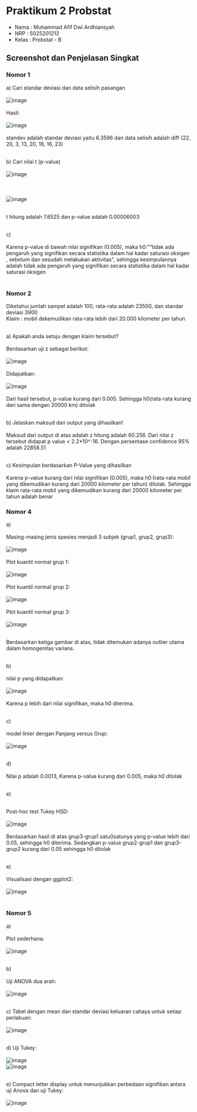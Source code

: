 # Praktikum 2 Probstat

- Nama : Muhammad Afif Dwi Ardhiansyah
- NRP : 5025201212
- Kelas : Probstat - B

## Screenshot dan Penjelasan Singkat

### Nomor 1
a) Cari standar deviasi dan data selisih pasangan <br><br>
![image](https://user-images.githubusercontent.com/87472849/170867553-b2cd1c27-7360-4cd2-87d3-b321e8bce067.png)<br><br>
Hasil:<br><br>
![image](https://user-images.githubusercontent.com/87472849/170867577-d005ceef-4259-42ec-be4d-0aa01a2ac24a.png)<br><br>
standev adalah standar deviasi yaitu 6.3596 dan data selisih adalah diff {22, 20, 3, 13, 20, 18, 16, 23}<br><br>

b) Cari nilai t (p-value)<br><br>
![image](https://user-images.githubusercontent.com/87472849/170868112-26dbef46-974b-40a3-830e-b978bb4ba6ce.png)<br><br><br><br>
![image](https://user-images.githubusercontent.com/87472849/170868125-a8830abb-ba76-4683-8779-3ef889dbce43.png)<br><br>

t hitung adalah 7.6525 dan p-value adalah 0.00006003<br><br>

c) <br><br>
Karena p-value di bawah nilai signifikan (0.005), maka h0:"“tidak ada pengaruh yang signifikan secara statistika dalam hal kadar saturasi oksigen , sebelum dan sesudah melakukan aktivitas", sehingga kesimpulannya adalah tidak ada pengaruh yang signifikan secara statistika dalam hal kadar saturasi oksigen<br><br>

### Nomor 2

Diketahui jumlah sampel adalah 100, rata-rata adalah 23500, dan standar deviasi 3900<br>
Klaim : mobil dekemudikan rata-rata lebih dari 20.000 kilometer per tahun<br><br>

a) Apakah anda setuju dengan klaim tersebut?<br><br>
Berdasarkan uji z sebagai berikut:<br><br>
![image](https://user-images.githubusercontent.com/87472849/170869142-f362ac87-50e3-4552-80e5-1f84d86d36ea.png)<br><br>
Didapatkan:<br><br>
![image](https://user-images.githubusercontent.com/87472849/170869181-6a566f8e-202c-4014-a076-99c7a598852e.png)<br><br>
Dari hasil tersebut, p-value kurang dari 0.005. Sehingga h0(rata-rata kurang dari sama dengan 20000 km) ditolak<br><br>

b) Jelaskan maksud dari output yang dihasilkan!<br><br>
Maksud dari output di atas adalah z hitung adalah 60.256. Dari nilai z tersebut didapat p value < 2.2*10^-16. Dengan persentase confidence 95% adalah 22858.51<br><br>

c) Kesimpulan berdasarkan P-Value yang dihasilkan<br><br>
Karena p-value kurang dari nilai signifikan (0.005), maka h0:(rata-rata mobil yang dikemudikan kurang dari 20000 kilometer per tahun) ditolak. Sehingga klaim rata-rata mobil yang dikemudikan kurang dari 20000 kilometer per tahun adalah benar

### Nomor 4

a) <br><br>
Masing-masing jenis spesies menjadi 3 subjek (grup1, grup2, grup3): <br><br>
![image](https://user-images.githubusercontent.com/87472849/170872938-197f3774-aedf-44ca-8405-3e06825a6856.png)<br><br>
Plot kuantil normal grup 1:<br><br>
![image](https://user-images.githubusercontent.com/87472849/170871563-317a3a6f-8fa5-4717-84f0-de90886bdc63.png)<br><br>
Plot kuantil normal grup 2:<br><br>
![image](https://user-images.githubusercontent.com/87472849/170871593-ccb60044-f25e-4e43-9160-57fa5baeb153.png)<br><br>
Plot kuantil normal grup 3:<br><br>
![image](https://user-images.githubusercontent.com/87472849/170871610-ca0f5650-837c-4511-841b-2ef15d1836f2.png)<br><br>

Berdasarkan ketiga gambar di atas, tidak ditemukan adanya outlier utama dalam homogenitas varians.<br><br>

b) <br><br>
nilai p yang didapatkan:<br><br>
![image](https://user-images.githubusercontent.com/87472849/170870883-e6e0f287-5ffd-42bd-9ce0-fb0a284bcdcb.png)<br><br>
Karena p lebih dari nilai signifikan, maka h0 diterima.<br><br>

c) <br><br>
model linier dengan Panjang versus Grup:<br><br>
![image](https://user-images.githubusercontent.com/87472849/170871872-defafb8c-91ac-44d4-b101-d91a3907ee7f.png)<br><br>

d) <br><br>
Nilai p adalah 0.0013, Karena p-value kurang dari 0.005, maka h0 ditolak<br><br>

e)<br><br>

Post-hoc test Tukey HSD:<br><br>
![image](https://user-images.githubusercontent.com/87472849/170872692-04035a02-72ab-4f59-bbbe-120a7a907542.png)<br><br>
Berdasarkan hasil di atas grup3-grup1 satu0satunya yang p-value lebih dari 0.05, sehingga h0 diterima. Sedangkan p-value grup2-grup1 dan grup3-grup2 kurang dari 0.05 sehingga h0 ditolak<br><br>

e)<br><br>
Visualisasi dengan ggplot2:<br><br>
![image](https://user-images.githubusercontent.com/87472849/170872767-d4ed47a3-ce89-40ce-9360-3436f0d2e7aa.png)<br><br>

### Nomor 5

a)<br><br>
Plot sederhana:<br><br>
![image](https://user-images.githubusercontent.com/87472849/170873261-9ebff734-9d6e-4485-b79a-f868255dd021.png)<br><br>

b) <br><br>
Uji ANOVA dua arah:<br><br>
![image](https://user-images.githubusercontent.com/87472849/170873580-cb71bfc0-5df2-4687-a5d6-57f0ffb1b4f4.png)<br><br>

c) Tabel dengan mean dan standar deviasi keluaran cahaya untuk setiap perlakuan:<br><br>
![image](https://user-images.githubusercontent.com/87472849/170873659-1bd94b67-04d0-4a32-b5b0-7bdca598e6eb.png)<br><br>

d) Uji Tukey:<br><br>
![image](https://user-images.githubusercontent.com/87472849/170873757-a291f960-1daf-4b2d-842e-aa7bde540aaa.png)
<br>
![image](https://user-images.githubusercontent.com/87472849/170873780-16a66e78-f88e-4c62-aa16-8dbd43bc037c.png)
<br><br>

e) Compact letter display untuk menunjukkan perbedaan signifikan antara uji Anova dan uji Tukey: <br><br>
![image](https://user-images.githubusercontent.com/87472849/170873883-cc233b4e-711a-48f8-9ab4-336d4723be43.png)<br><br>







